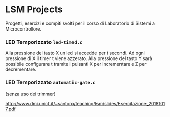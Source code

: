 # LSM Projects

Progetti, esercizi e compiti svolti per il corso di Laboratorio di Sistemi a Microcontrollore.

### LED Temporizzato `led-timed.c`
Alla pressione del tasto X un led si accedde per t secondi. Ad ogni
pressione di X il timer t viene azzerato. Alla pressione del tasto Y sarà
possibile configurare t tramite i pulsanti X per incrementare e Z per 
decrementare.

### LED Temporizzato `automatic-gate.c`
(senza uso dei trimmer)

http://www.dmi.unict.it/~santoro/teaching/lsm/slides/Esercitazione_20181017.pdf

